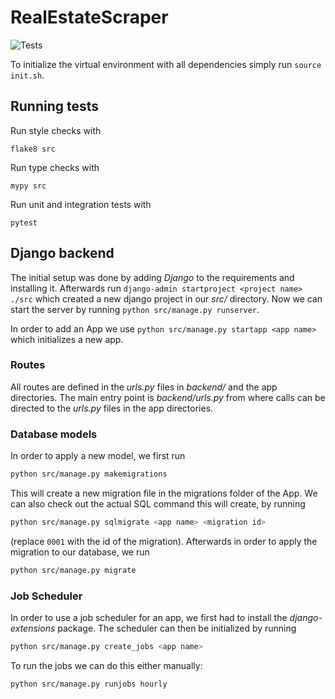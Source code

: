 # RealEstateScraper

![Tests](https://github.com/MonkeyApproved/RealEstateScraper/actions/workflows/tests.yml/badge.svg)

To initialize the virtual environment with all dependencies simply run `source init.sh`.

## Running tests

Run style checks with
```
flake8 src
```

Run type checks with
```
mypy src
```

Run unit and integration tests with
```
pytest
```

## Django backend

The initial setup was done by adding *Django* to the requirements and installing it.
Afterwards run `django-admin startproject <project name> ./src` which created a new django project in our *src/* directory.
Now we can start the server by running `python src/manage.py runserver`.

In order to add an App we use `python src/manage.py startapp <app name>` which initializes a new app.

### Routes

All routes are defined in the *urls.py* files in *backend/* and the app directories.
The main entry point is *backend/urls.py* from where calls can be directed to the *urls.py* files in the app directories.

### Database models

In order to apply a new model, we first run

```bash
python src/manage.py makemigrations
```

This will create a new migration file in the migrations folder of the App.
We can also check out the actual SQL command this will create, by running

```bash
python src/manage.py sqlmigrate <app name> <migration id>
```

(replace `0001` with the id of the migration).
Afterwards in order to apply the migration to our database, we run

```bash
python src/manage.py migrate
```

### Job Scheduler

In order to use a job scheduler for an app, we first had to install the *django-extensions* package.
The scheduler can then be initialized by running

```bash
python src/manage.py create_jobs <app name>
```

To run the jobs we can do this either manually:

```bash
python src/manage.py runjobs hourly
```
